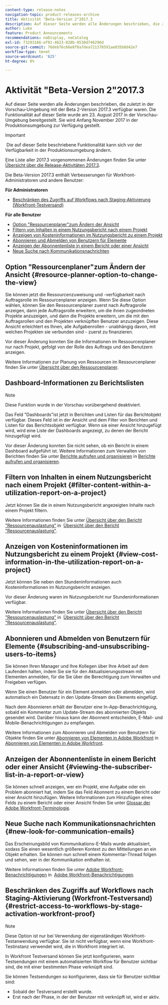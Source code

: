 ```yaml
---
content-type: release-notes
navigation-topic: product-releases-archive
title: Aktivität "Beta-Version 2"2017.3
description: Auf dieser Seite werden alle Änderungen beschrieben, die zuletzt in der Vorschau-Umgebung mit der Beta 2-Version 2017.3 verfügbar waren. Die Funktionalität auf dieser Seite wurde am 23. August 2017 in der Vorschau-Umgebung bereitgestellt. Sie wird Anfang November 2017 in der Produktionsumgebung zur Verfügung gestellt.
author: Luke
feature: Product Announcements
recommendations: noDisplay, noCatalog
exl-id: f3293166-ef91-4623-828b-9530d746296d
source-git-commit: 76deb76c66e8f8a7dea721378591ae035b8d42e7
workflow-type: tm+mt
source-wordcount: '825'
ht-degree: 0%

---
```


# Aktivität &quot;Beta-Version 2&quot;2017.3

Auf dieser Seite werden alle Änderungen beschrieben, die zuletzt in der Vorschau-Umgebung mit der Beta 2-Version 2017.3 verfügbar waren. Die Funktionalität auf dieser Seite wurde am 23. August 2017 in der Vorschau-Umgebung bereitgestellt. Sie wird Anfang November 2017 in der Produktionsumgebung zur Verfügung gestellt.

>[!IMPORTANT]
>
> Die auf dieser Seite beschriebene Funktionalität kann sich vor der Verfügbarkeit in der Produktionsumgebung ändern.

Eine Liste aller 2017.3 vorgenommenen Änderungen finden Sie unter  [Übersicht über die Release-Aktivitäten 2017.3](../../../../product-announcements/product-releases/quarterly-release-archive/2017.3-release-activity/2017.3-release-activity-overview.md).

Die Beta-Version 2017.3 enthält Verbesserungen für Workfront-Administratoren und andere Benutzer:

**Für Administratoren**

* [Beschränken des Zugriffs auf Workflows nach Staging-Aktivierung (Workfront-Testversand)](#restrict-access-to-workflows-by-stage-activation-workfront-proof)

**Für alle Benutzer**

* [Option &quot;Ressourcenplaner&quot;zum Ändern der Ansicht](#resource-planner-option-to-change-the-view)
* [Filtern von Inhalten in einem Nutzungsbericht nach einem Projekt](#filter-content-within-a-utilization-report-on-a-project)
* [Anzeigen von Kosteninformationen im Nutzungsbericht zu einem Projekt](#view-cost-information-in-the-utilization-report-on-a-project)
* [Abonnieren und Abmelden von Benutzern für Elemente](#subscribing-and-unsubscribing-users-to-items)
* [Anzeigen der Abonnentenliste in einem Bericht oder einer Ansicht](#viewing-the-subscriber-list-in-a-report-or-view)
* [Neue Suche nach Kommunikationsnachrichten](#new-look-for-communication-emails)

## Option &quot;Ressourcenplaner&quot;zum Ändern der Ansicht {#resource-planner-option-to-change-the-view}

Sie können jetzt die Ressourcenzuweisung und -verfügbarkeit nach Auftragsrolle im Ressourcenplaner anzeigen. Wenn Sie diese Option wählen, können Sie den Ressourcenplaner zuerst nach Auftragsrolle anzeigen, dann jede Auftragsrolle erweitern, um die ihnen zugeordneten Projekte anzuzeigen, und dann die Projekte erweitern, um die mit den Auftragsrollen und den Projekten verknüpften Benutzer anzuzeigen. Diese Ansicht erleichtert es Ihnen, alle Aufgabenrollen - unabhängig davon, mit welchen Projekten sie verbunden sind - zuerst zu finanzieren.

Vor dieser Änderung konnten Sie die Informationen im Ressourcenplaner nur nach Projekt, gefolgt von der Rolle des Auftrags und den Benutzern anzeigen.

Weitere Informationen zur Planung von Ressourcen im Ressourcenplaner finden Sie unter [Übersicht über den Ressourcenplaner](../../../../resource-mgmt/resource-planning/get-started-resource-planner.md).

## Dashboard-Informationen zu Berichtslisten

>[!NOTE]
>
Diese Funktion wurde in der Vorschau vorübergehend deaktiviert.

Das Feld &quot;Dashboards&quot;ist jetzt in Berichten und Listen für das Berichtobjekt verfügbar. Dieses Feld ist in der Ansicht und dem Filter von Berichten und Listen für das Berichtsobjekt verfügbar. Wenn sie einer Ansicht hinzugefügt wird, wird eine Liste der Dashboards angezeigt, zu denen der Bericht hinzugefügt wird.

Vor dieser Änderung konnten Sie nicht sehen, ob ein Bericht in einem Dashboard aufgeführt ist. Weitere Informationen zum Verwalten von Berichten finden Sie unter [Berichte aufrufen und organisieren](../../../../reports-and-dashboards/reports/report-usage/access-organize-reports.md) in [Berichte aufrufen und organisieren](../../../../reports-and-dashboards/reports/report-usage/access-organize-reports.md).

## Filtern von Inhalten in einem Nutzungsbericht nach einem Projekt {#filter-content-within-a-utilization-report-on-a-project}

Jetzt können Sie die in einem Nutzungsbericht angezeigten Inhalte nach einem Projekt filtern.

Weitere Informationen finden Sie unter [Übersicht über den Bericht &quot;Ressourcenauslastung&quot;](../../../../reports-and-dashboards/reports/using-built-in-reports/resource-utilization-report.md) in  [Übersicht über den Bericht &quot;Ressourcenauslastung&quot;](../../../../reports-and-dashboards/reports/using-built-in-reports/resource-utilization-report.md).

## Anzeigen von Kosteninformationen im Nutzungsbericht zu einem Projekt {#view-cost-information-in-the-utilization-report-on-a-project}

Jetzt können Sie neben den Stundeninformationen auch Kosteninformationen im Nutzungsbericht anzeigen.

Vor dieser Änderung waren im Nutzungsbericht nur Stundeninformationen verfügbar.

Weitere Informationen finden Sie unter [Übersicht über den Bericht &quot;Ressourcenauslastung&quot;](../../../../reports-and-dashboards/reports/using-built-in-reports/resource-utilization-report.md) in  [Übersicht über den Bericht &quot;Ressourcenauslastung&quot;](../../../../reports-and-dashboards/reports/using-built-in-reports/resource-utilization-report.md).

## Abonnieren und Abmelden von Benutzern für Elemente {#subscribing-and-unsubscribing-users-to-items}

Sie können Ihren Manager und Ihre Kollegen über Ihre Arbeit auf dem Laufenden halten, indem Sie sie für den Aktualisierungsstream mit Elementen anmelden, für die Sie über die Berechtigung zum Verwalten und Freigeben verfügen.

Wenn Sie einen Benutzer für ein Element anmelden oder abmelden, wird automatisch ein Datensatz in den Update-Stream des Elements eingefügt.

Nach dem Abonnieren erhält der Benutzer eine In-App-Benachrichtigung, sobald ein Kommentar zum Update-Stream des abonnierten Objekts gesendet wird. Darüber hinaus kann der Abonnent entscheiden, E-Mail- und Mobile-Benachrichtigungen zu empfangen.

Weitere Informationen zum Abonnieren und Abmelden von Benutzern für Objekte finden Sie unter [Abonnieren von Elementen in Adobe Workfront](../../../../workfront-basics/using-notifications/subscribe-to-items-in-workfront.md) in   [Abonnieren von Elementen in Adobe Workfront](../../../../workfront-basics/using-notifications/subscribe-to-items-in-workfront.md).

## Anzeigen der Abonnentenliste in einem Bericht oder einer Ansicht {#viewing-the-subscriber-list-in-a-report-or-view}

Sie können schnell anzeigen, wer ein Projekt, eine Aufgabe oder ein Problem abonniert hat, indem Sie das Feld Abonnent zu einem Bericht oder einer Ansicht hinzufügen. Weitere Informationen zum Hinzufügen eines Felds zu einem Bericht oder einer Ansicht finden Sie unter [Glossar der Adobe Workfront-Terminologie](../../../../workfront-basics/navigate-workfront/workfront-navigation/workfront-terminology-glossary.md).

## Neue Suche nach Kommunikationsnachrichten {#new-look-for-communication-emails}

Das Erscheinungsbild von Kommunikations-E-Mails wurde aktualisiert, sodass Sie einen wesentlich größeren Kontext zu den Mitteilungen an ein Objekt erhalten. Sie können nun schnell einem Kommentar-Thread folgen und sehen, wer in der Kommunikation enthalten ist.

Weitere Informationen finden Sie unter [Adobe Workfront-Benachrichtigungen](../../../../workfront-basics/using-notifications/wf-notifications.md) in  [Adobe Workfront-Benachrichtigungen](../../../../workfront-basics/using-notifications/wf-notifications.md).

## Beschränken des Zugriffs auf Workflows nach Staging-Aktivierung (Workfront-Testversand) {#restrict-access-to-workflows-by-stage-activation-workfront-proof}

>[!NOTE]
>
Diese Option ist nur bei Verwendung der eigenständigen Workfront-Testanwendung verfügbar. Sie ist nicht verfügbar, wenn eine Workfront-Testinstanz verwendet wird, die in Workfront integriert ist.

In Workfront Testversand können Sie jetzt konfigurieren, wann Testsendungen mit einem automatisierten Workflow für Benutzer sichtbar sind, die mit einer bestimmten Phase verknüpft sind.

Sie können Testsendungen so konfigurieren, dass sie für Benutzer sichtbar sind:

* Sobald der Testversand erstellt wurde.
* Erst nach der Phase, in der der Benutzer mit verknüpft ist, wird er aktiv. 
